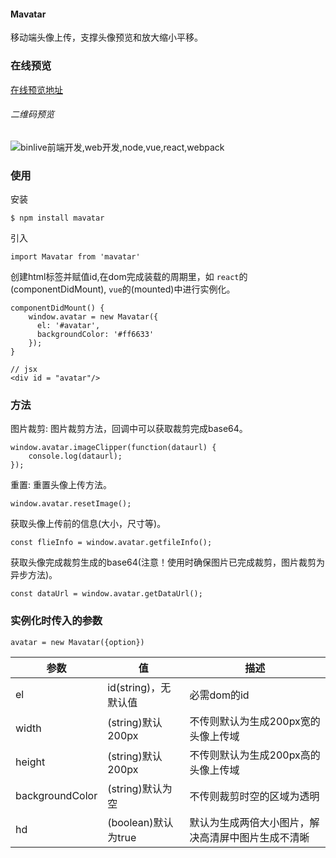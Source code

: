 #### Mavatar ####

移动端头像上传，支撑头像预览和放大缩小平移。


### 在线预览 ###
[在线预览地址](http://admin.binlive.cn/mavatar "在线预览地址")

###### 二维码预览
![binlive前端开发,web开发,node,vue,react,webpack](http://img.binlive.cn/upload/1525271432704qrcode.png)
### 使用 ###
安装

    $ npm install mavatar
引入

    import Mavatar from 'mavatar'

创建html标签并赋值id,在dom完成装载的周期里，如 `react`的(componentDidMount), `vue`的(mounted)中进行实例化。

    componentDidMount() {
		window.avatar = new Mavatar({
		  el: '#avatar',
		  backgroundColor: '#ff6633'
		});
	}

	// jsx
	<div id = "avatar"/>


### 方法 ###


图片裁剪:
图片裁剪方法，回调中可以获取裁剪完成base64。

    window.avatar.imageClipper(function(dataurl) {
		console.log(dataurl);
	});

重置:
重置头像上传方法。

    window.avatar.resetImage();

获取头像上传前的信息(大小，尺寸等)。

    const flieInfo = window.avatar.getfileInfo();
获取头像完成裁剪生成的base64(注意！使用时确保图片已完成裁剪，图片裁剪为异步方法)。

    const dataUrl = window.avatar.getDataUrl();
### 实例化时传入的参数 ###


    avatar = new Mavatar({option})

|参数   |值   |描述   |
| ------------ | ------------ | ------------ |
| el  | id(string)，无默认值  | 必需dom的id  |
| width  |(string)默认200px   | 不传则默认为生成200px宽的头像上传域  |
| height  |(string)默认200px   | 不传则默认为生成200px高的头像上传域  |
|  backgroundColor | (string)默认为空  | 不传则裁剪时空的区域为透明  |
|  hd |  (boolean)默认为true  |  默认为生成两倍大小图片，解决高清屏中图片生成不清晰 |
